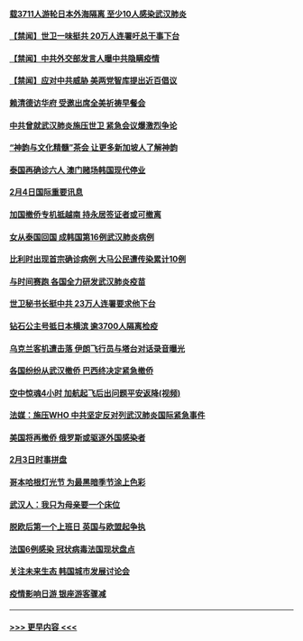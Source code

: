 #### [载3711人游轮日本外海隔离 至少10人感染武汉肺炎](../pages/prog202/a102769538.md?t=02051101) 
#### [【禁闻】世卫一味挺共 20万人连署吁总干事下台](../pages/prog202/a102769445.md?t=02051101) 
#### [【禁闻】中共外交部发言人曝中共隐瞒疫情](../pages/prog202/a102769400.md?t=02051101) 
#### [【禁闻】应对中共威胁 美两党智库提出近百倡议](../pages/prog202/a102769357.md?t=02051101) 
#### [赖清德访华府  受邀出席全美祈祷早餐会](../pages/prog202/a102769350.md?t=02051101) 
#### [中共曾就武汉肺炎施压世卫 紧急会议爆激烈争论](../pages/prog202/a102769312.md?t=02051101) 
#### [“神韵与文化精髓”茶会 让更多新加坡人了解神韵](../pages/prog202/a102769286.md?t=02051101) 
#### [泰国再确诊六人 澳门赌场韩国现代停业](../pages/prog202/a102769239.md?t=02051101) 
#### [2月4日国际重要讯息](../pages/prog202/a102768884.md?t=02051101) 
#### [加国撤侨专机抵越南 持永居签证者或可撤离](../pages/prog202/a102768877.md?t=02051101) 
#### [女从泰国回国 成韩国第16例武汉肺炎病例](../pages/prog202/a102768669.md?t=02051101) 
#### [比利时出现首宗确诊病例 大马公民遭传染累计10例](../pages/prog202/a102768824.md?t=02051101) 
#### [与时间赛跑 各国全力研发武汉肺炎疫苗](../pages/prog202/a102768738.md?t=02051101) 
#### [世卫秘书长挺中共 23万人连署要求他下台](../pages/prog202/a102768717.md?t=02051101) 
#### [钻石公主号抵日本横滨 逾3700人隔离检疫](../pages/prog202/a102768714.md?t=02051101) 
#### [乌克兰客机遭击落 伊朗飞行员与塔台对话录音曝光](../pages/prog202/a102768645.md?t=02051101) 
#### [各国纷纷从武汉撤侨 巴西终决定紧急撤侨](../pages/prog202/a102768630.md?t=02051101) 
#### [空中惊魂4小时 加航起飞后出问题平安返降(视频)](../pages/prog202/a102768601.md?t=02051101) 
#### [法媒：施压WHO 中共坚定反对列武汉肺炎国际紧急事件](../pages/prog202/a102768584.md?t=02051101) 
#### [美国将再撤侨 俄罗斯或驱逐外国感染者](../pages/prog202/a102768247.md?t=02051101) 
#### [2月3日时事拼盘](../pages/prog202/a102768402.md?t=02051101) 
#### [哥本哈根灯光节 为最黑暗季节涂上色彩](../pages/prog202/a102768369.md?t=02051101) 
#### [武汉人：我只为母亲要一个床位](../pages/prog202/a102768250.md?t=02051101) 
#### [脱欧后第一个上班日 英国与欧盟起争执](../pages/prog202/a102768252.md?t=02051101) 
#### [法国6例感染 冠状病毒法国现状盘点](../pages/prog202/a102768157.md?t=02051101) 
#### [关注未来生态 韩国城市发展讨论会](../pages/prog202/a102768153.md?t=02051101) 
#### [疫情影响日游 银座游客骤减](../pages/prog202/a102768160.md?t=02051101) 

----
#### [ >>> 更早内容 <<< ](../indexes/prog202-earlier.md)
